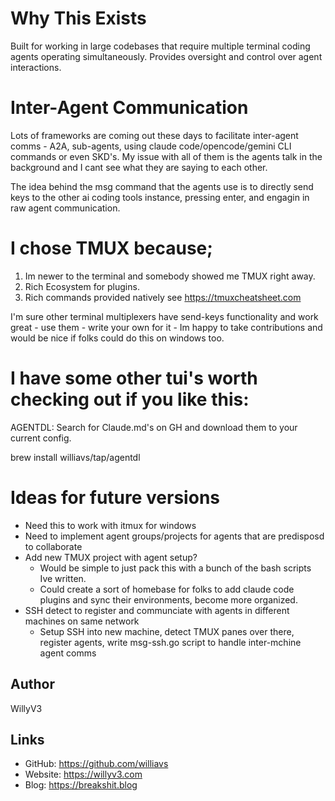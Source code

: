 # Why This Exists

Built for working in large codebases that require multiple terminal coding agents operating simultaneously. Provides oversight and control over agent interactions.

# Inter-Agent Communication

Lots of frameworks are coming out these days to facilitate inter-agent comms - A2A, sub-agents, using claude code/opencode/gemini CLI commands or even SKD's. My issue with all of them is the agents talk in the background and I cant see what they are saying to each other. 

The idea behind the msg command that the agents use is to directly send keys to the other ai coding tools instance, pressing enter, and engagin in raw agent communication. 

# I chose TMUX because;
 
1. Im newer to the terminal and somebody showed me TMUX right away. 
2. Rich Ecosystem for plugins. 
3. Rich commands provided natively see https://tmuxcheatsheet.com 

I'm sure other terminal multiplexers have send-keys functionality and work great - use them - write your own for it - Im happy to take contributions and would be nice if folks could do this on windows too. 

# I have some other tui's worth checking out if you like this:

AGENTDL: Search for Claude.md's on GH and download them to your current config. 

brew install williavs/tap/agentdl

# Ideas for future versions

- Need this to work with itmux for windows
- Need to implement agent groups/projects for agents that are predisposd to collaborate
- Add new TMUX project with agent setup? 
    - Would be simple to just pack this with a bunch of the bash scripts Ive written. 
    - Could create a sort of homebase for folks to add claude code plugins and sync their environments, become more organized. 
- SSH detect to register and communciate with agents in different machines on same network 
    - Setup SSH into new machine, detect TMUX panes over there, register agents, write msg-ssh.go script to handle inter-mchine agent comms


## Author

WillyV3

## Links

- GitHub: https://github.com/williavs
- Website: https://willyv3.com
- Blog: https://breakshit.blog
